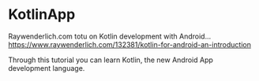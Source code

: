 # KotlinApp
Raywenderlich.com totu on Kotlin development with Android... https://www.raywenderlich.com/132381/kotlin-for-android-an-introduction

Through this tutorial you can learn Kotlin, the new Android App development language.
